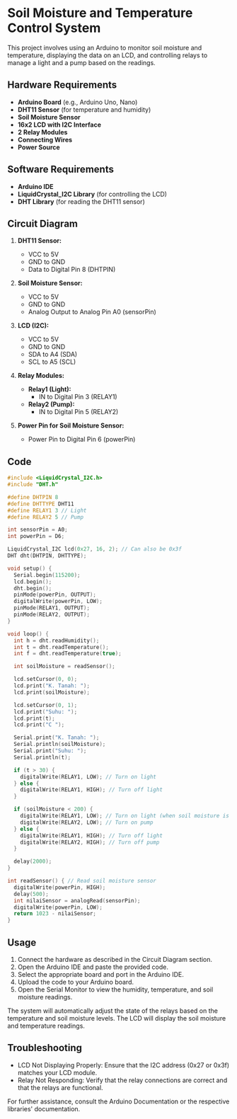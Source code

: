 # Soil Moisture and Temperature Control System

This project involves using an Arduino to monitor soil moisture and temperature, displaying the data on an LCD, and controlling relays to manage a light and a pump based on the readings.

## Hardware Requirements

- **Arduino Board** (e.g., Arduino Uno, Nano)
- **DHT11 Sensor** (for temperature and humidity)
- **Soil Moisture Sensor**
- **16x2 LCD with I2C Interface**
- **2 Relay Modules**
- **Connecting Wires**
- **Power Source**

## Software Requirements

- **Arduino IDE**
- **LiquidCrystal_I2C Library** (for controlling the LCD)
- **DHT Library** (for reading the DHT11 sensor)

## Circuit Diagram

1. **DHT11 Sensor:**

   - VCC to 5V
   - GND to GND
   - Data to Digital Pin 8 (DHTPIN)

2. **Soil Moisture Sensor:**

   - VCC to 5V
   - GND to GND
   - Analog Output to Analog Pin A0 (sensorPin)

3. **LCD (I2C):**

   - VCC to 5V
   - GND to GND
   - SDA to A4 (SDA)
   - SCL to A5 (SCL)

4. **Relay Modules:**

   - **Relay1 (Light):**
     - IN to Digital Pin 3 (RELAY1)
   - **Relay2 (Pump):**
     - IN to Digital Pin 5 (RELAY2)

5. **Power Pin for Soil Moisture Sensor:**
   - Power Pin to Digital Pin 6 (powerPin)

## Code

```cpp
#include <LiquidCrystal_I2C.h>
#include "DHT.h"

#define DHTPIN 8
#define DHTTYPE DHT11
#define RELAY1 3 // Light
#define RELAY2 5 // Pump

int sensorPin = A0;
int powerPin = D6;

LiquidCrystal_I2C lcd(0x27, 16, 2); // Can also be 0x3f
DHT dht(DHTPIN, DHTTYPE);

void setup() {
  Serial.begin(115200);
  lcd.begin();
  dht.begin();
  pinMode(powerPin, OUTPUT);
  digitalWrite(powerPin, LOW);
  pinMode(RELAY1, OUTPUT);
  pinMode(RELAY2, OUTPUT);
}

void loop() {
  int h = dht.readHumidity();
  int t = dht.readTemperature();
  int f = dht.readTemperature(true);

  int soilMoisture = readSensor();

  lcd.setCursor(0, 0);
  lcd.print("K. Tanah: ");
  lcd.print(soilMoisture);

  lcd.setCursor(0, 1);
  lcd.print("Suhu: ");
  lcd.print(t);
  lcd.print("C ");

  Serial.print("K. Tanah: ");
  Serial.println(soilMoisture);
  Serial.print("Suhu: ");
  Serial.println(t);

  if (t > 30) {
    digitalWrite(RELAY1, LOW); // Turn on light
  } else {
    digitalWrite(RELAY1, HIGH); // Turn off light
  }

  if (soilMoisture < 200) {
    digitalWrite(RELAY1, LOW); // Turn on light (when soil moisture is low)
    digitalWrite(RELAY2, LOW); // Turn on pump
  } else {
    digitalWrite(RELAY1, HIGH); // Turn off light
    digitalWrite(RELAY2, HIGH); // Turn off pump
  }

  delay(2000);
}

int readSensor() { // Read soil moisture sensor
  digitalWrite(powerPin, HIGH);
  delay(500);
  int nilaiSensor = analogRead(sensorPin);
  digitalWrite(powerPin, LOW);
  return 1023 - nilaiSensor;
}
```

## Usage

1. Connect the hardware as described in the Circuit Diagram section.
2. Open the Arduino IDE and paste the provided code.
3. Select the appropriate board and port in the Arduino IDE.
4. Upload the code to your Arduino board.
5. Open the Serial Monitor to view the humidity, temperature, and soil moisture readings.

The system will automatically adjust the state of the relays based on the temperature and soil moisture levels. The LCD will display the soil moisture and temperature readings.

## Troubleshooting

- LCD Not Displaying Properly: Ensure that the I2C address (0x27 or 0x3f) matches your LCD module.
- Relay Not Responding: Verify that the relay connections are correct and that the relays are functional.

For further assistance, consult the Arduino Documentation or the respective libraries' documentation.
